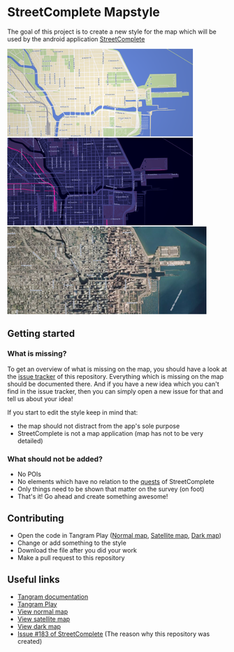 # StreetComplete Mapstyle

The goal of this project is to create a new style for the map which will be used by the android application [StreetComplete](https://github.com/westnordost/StreetComplete)

<img src="images/light.png" height="200px"> <img src="images/dark.png" height="200px"> <img src="images/satellite.png" height="200px">

## Getting started

### What is missing?

To get an overview of what is missing on the map, you should have a look at the [issue tracker](https://github.com/ENT8R/streetcomplete-mapstyle/issues) of this repository. Everything which is missing on the map should be documented there. And if you have a new idea which you can't find in the issue tracker, then you can simply open a new issue for that and tell us about your idea!

If you start to edit the style keep in mind that:
* the map should not distract from the app's sole purpose
* StreetComplete is not a map application (map has not to be very detailed)

### What should not be added?
* No POIs
* No elements which have no relation to the [quests](http://wiki.openstreetmap.org/wiki/StreetComplete/Quests) of StreetComplete
* Only things need to be shown that matter on the survey (on foot)
* That's it! Go ahead and create something awesome!

## Contributing

* Open the code in Tangram Play ([Normal map](https://tangram.city/play/?scene=https://raw.githubusercontent.com/ENT8R/streetcomplete-mapstyle/master/streetcomplete-light-style.yaml),  [Satellite map](https://tangram.city/play/?scene=https://raw.githubusercontent.com/ENT8R/streetcomplete-mapstyle/master/streetcomplete-satellite-style.yaml), [Dark map](https://tangram.city/play/?scene=https://raw.githubusercontent.com/ENT8R/streetcomplete-mapstyle/master/streetcomplete-dark-style.yaml))
* Change or add something to the style
* Download the file after you did your work
* Make a pull request to this repository

## Useful links

* [Tangram documentation](https://mapzen.com/documentation/tangram/)
* [Tangram Play](https://tangram.city/play/)
* [View normal map](https://mapzen.com/tangram/view/?scene=https://raw.githubusercontent.com/ENT8R/streetcomplete-mapstyle/master/base-style.yaml)
* [View satellite map](https://mapzen.com/tangram/view/?scene=https://raw.githubusercontent.com/ENT8R/streetcomplete-mapstyle/master/satellite-style.yaml)
* [View dark map](https://mapzen.com/tangram/view/?scene=https://raw.githubusercontent.com/ENT8R/streetcomplete-mapstyle/master/dark-style.yaml)
* [Issue #183 of StreetComplete](https://github.com/westnordost/StreetComplete/issues/183) (The reason why this repository was created)
